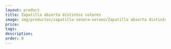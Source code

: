 ```yaml
---
layout: product
title: Zapatilla abierta distintos colores
image: img/productos/zapatilla-senora-verano/Zapatilla abierta distintos colores.webp
price: 
tags: 
description: 
order: 0
---
```

